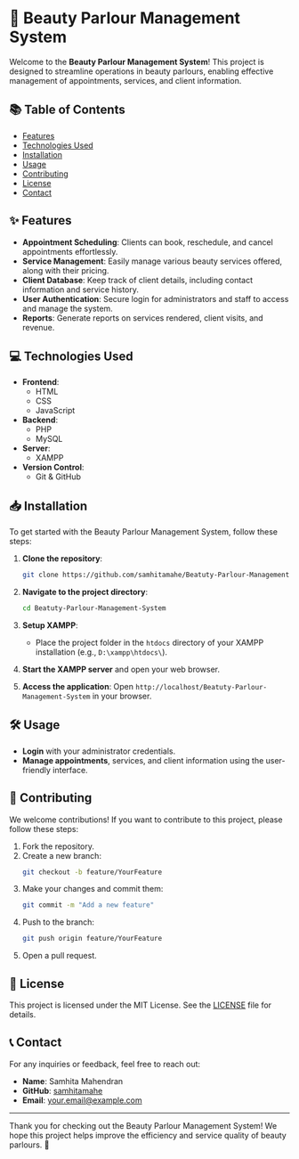 
# 🎨 Beauty Parlour Management System

Welcome to the **Beauty Parlour Management System**! This project is designed to streamline operations in beauty parlours, enabling effective management of appointments, services, and client information. 

## 📚 Table of Contents
- [Features](#features)
- [Technologies Used](#technologies-used)
- [Installation](#installation)
- [Usage](#usage)
- [Contributing](#contributing)
- [License](#license)
- [Contact](#contact)

## ✨ Features
- **Appointment Scheduling**: Clients can book, reschedule, and cancel appointments effortlessly.
- **Service Management**: Easily manage various beauty services offered, along with their pricing.
- **Client Database**: Keep track of client details, including contact information and service history.
- **User Authentication**: Secure login for administrators and staff to access and manage the system.
- **Reports**: Generate reports on services rendered, client visits, and revenue.

## 💻 Technologies Used
- **Frontend**: 
  - HTML
  - CSS
  - JavaScript
- **Backend**: 
  - PHP
  - MySQL
- **Server**: 
  - XAMPP
- **Version Control**: 
  - Git & GitHub

## 📥 Installation
To get started with the Beauty Parlour Management System, follow these steps:

1. **Clone the repository**:
   ```bash
   git clone https://github.com/samhitamahe/Beatuty-Parlour-Management-System.git
   ```

2. **Navigate to the project directory**:
   ```bash
   cd Beatuty-Parlour-Management-System
   ```

3. **Setup XAMPP**:
   - Place the project folder in the `htdocs` directory of your XAMPP installation (e.g., `D:\xampp\htdocs\`).

4. **Start the XAMPP server** and open your web browser.

5. **Access the application**:
   Open `http://localhost/Beatuty-Parlour-Management-System` in your browser.

## 🛠️ Usage
- **Login** with your administrator credentials.
- **Manage appointments**, services, and client information using the user-friendly interface.

## 🤝 Contributing
We welcome contributions! If you want to contribute to this project, please follow these steps:
1. Fork the repository.
2. Create a new branch:
   ```bash
   git checkout -b feature/YourFeature
   ```
3. Make your changes and commit them:
   ```bash
   git commit -m "Add a new feature"
   ```
4. Push to the branch:
   ```bash
   git push origin feature/YourFeature
   ```
5. Open a pull request.

## 📝 License
This project is licensed under the MIT License. See the [LICENSE](LICENSE) file for details.

## 📞 Contact
For any inquiries or feedback, feel free to reach out:

- **Name**: Samhita Mahendran
- **GitHub**: [samhitamahe](https://github.com/samhitamahe)
- **Email**: your.email@example.com

---

Thank you for checking out the Beauty Parlour Management System! We hope this project helps improve the efficiency and service quality of beauty parlours. 🌸
